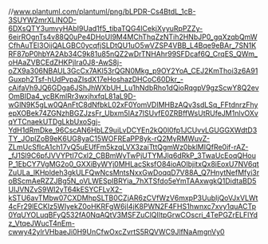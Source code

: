 //www.plantuml.com/plantuml/png/bLPDR-Cs4BtdL_1cB-3SUYW2mrXLINOD-6DXsQTY3umvyHAbI9Uad1f5_tibaTQG4ICekjXyyuRpPZZy-6eirROgnTs4v88Q0uPe4DHoUI9M4MChThqZzNTih2HNbJP0_gqXzqbQmWCfhAuTEl3OijQALGBC0ycqfjSLDtQU1uO5wVZSP4VBB_L4Bqe9eBAr_7SN1KRF87pP0hbYA2Ab34C9k81u85nQZ2wDrTNHAhr99SFDcaf6Q_CrqES_QWm_oHAaZVBCEdZHKPjIra0J8-AwS8j-oZX9a306NBAUL3GcCx7AKl53rQGN0Mkg_p9OY2YoA_CEJ2KmThoi3z6A91Guxph2Tsf-hUdPvpaZIsdX17eHoshazDHCoC60Dkr_-cAifaVh9JQ6GDga6JShJhWXbUH_Lu1hNdbRho1dQioRqgpV9gzScwY8Q2evOmBIDa4_ycBKmlRr3wxjhxfqL81aL9D-wGlN9K5gLw0QAnFtC8dNfbkL02xF0YomVDIMHBzAQv3sdLSq_FFtdnrzFhyepXOBek74ZGNzhBGZJzsFr_Ubxm5IAz7ISUvfE0ZRBffWsUtRUfeJM1nlvOXvqYTCnaekUTDgLkbUxoSgj-YdH1dRmDke_96CscAN6HbLZ9uiLvDCYEn2kQ0l0fp1JCUvvLGUGGXWdtD3TY_JOplZoB9eK6UG8yaC15WOFREaPP8yk-rQ2MyRMWuvZ-ZLmUcSfIcA1ch17vQ5uEUfFm5kzqLVX3zaiTttQgmWz0bklMIQfRe0if-rAZ-_fJ1Sl9C6pfJVVYPtI7Cxl2_CBBmWyTwPjUTYMJlq6dRkP_3TwaUcEoqQHouP_1EbCY7VgMG2o0_GXXiByWYj0MHLacSksfO84ioAOlbjitxQx8iEoxU7NV6qtZuULa_lKHpldeh3gkULFQwNcsMntsNxxGwDoqqD7V88A_Q7HnytNefMfyi3roBScmAeRZZJBg5N_oVLWESpIBRYia_7hXTSfdo5eYmTAAxwgkQ1DidtaBD5UIJVNZvS9WI2yT64kESYCFLvX2-kSTU6avTMbw07CXDMhpSLTB0CZjAR6zCVfWzV6mxpP3UubIjQoVJxVLWt4cFr29lECKIz5WIyekZ0oHKRFgW6jI4jK8PWN2F4FHS1hwnxc7xvy1quACTp0YqUYOLuqBFyQ532fA0NqAQtV3MSFZuClQIltpGrwCOscri_4TePGZrELFlYdz_VtqeJWucT4nEm-cwwy42ylrVHbaeJi0H9UnCfwOxcZvrtS5RQVWC9JlfNaAmgnVy0
